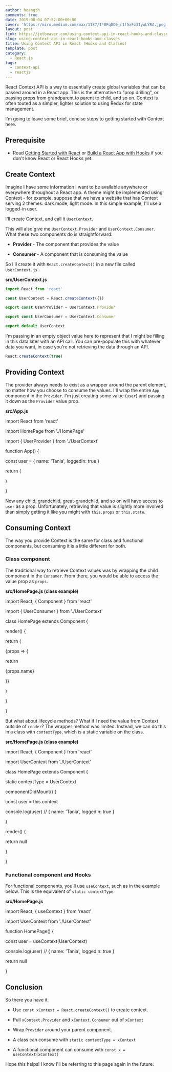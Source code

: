```yaml
---
author: hoangth
comments: true
date: 2019-08-04 07:52:00+00:00
cover: 'https://miro.medium.com/max/1187/1*0FqDC0_r1f5xFz3IywLYRA.jpeg'
layout: post
link: https://jetbeaver.com/using-context-api-in-react-hooks-and-classes/
slug: using-context-api-in-react-hooks-and-classes
title: Using Context API in React (Hooks and Classes)
template: post
category:
  - React.js
tags:
  - context-api
  - reactjs
---
```


React Context API is a way to essentially create global variables that can be passed around in a React app. This is the alternative to "prop drilling", or passing props from grandparent to parent to child, and so on. Context is often touted as a simpler, lighter solution to using Redux for state management.

I'm going to leave some brief, concise steps to getting started with Context here.

## Prerequisite

- Read [Getting Started with React](https://reactjs.org/docs/getting-started.html) or [Build a React App with Hooks](https://reactjs.org/docs/hooks-intro.html) if you don't know React or React Hooks yet.

## Create Context

Imagine I have some information I want to be available anywhere or everywhere throughout a React app. A theme might be implemented using Context - for example, suppose that we have a website that has Context serving 2 themes: dark mode, light mode. In this simple example, I'll use a logged-in user.

I'll create Context, and call it `UserContext`.

This will also give me `UserContext.Provider` and `UserContext.Consumer`. What these two components do is straightforward:

- **Provider** - The component that provides the value

- **Consumer** - A component that is consuming the value

So I'll create it with `React.createContext()` in a new file called `UserContext.js`.

**src/UserContext.js**

```javascript
import React from 'react'

const UserContext = React.createContext({})

export const UserProvider = UserContext.Provider

export const UserConsumer = UserContext.Consumer

export default UserContext
```

I'm passing in an empty object value here to represent that I might be filling in this data later with an API call. You can pre-populate this with whatever data you want, in case you're not retrieving the data through an API.

```javascript
React.createContext(true)
```

## Providing Context

The provider always needs to exist as a wrapper around the parent element, no matter how you choose to consume the values. I'll wrap the entire `App` component in the `Provider`. I'm just creating some value (`user`) and passing it down as the `Provider` value prop.

**src/App.js**

import React from 'react'

import HomePage from './HomePage'

import { UserProvider } from './UserContext'

function App() {

const user = { name: 'Tania', loggedIn: true }

return (

<UserProvider value={user}>

<HomePage />

</UserProvider>

)

}

Now any child, grandchild, great-grandchild, and so on will have access to `user` as a prop. Unfortunately, retrieving that value is slightly more involved than simply getting it like you might with `this.props` or `this.state`.

## Consuming Context

The way you provide Context is the same for class and functional components, but consuming it is a little different for both.

### Class component

The traditional way to retrieve Context values was by wrapping the child component in the `Consumer`. From there, you would be able to access the value prop as `props`.

**src/HomePage.js (class example)**

import React, { Component } from 'react'

import { UserConsumer } from './UserContext'

class HomePage extends Component {

render() {

return (

<UserConsumer>

{props => {

return <div>{props.name}</div>

}}

</UserConsumer>

)

}

}

But what about lifecycle methods? What if I need the value from Context outside of `render`? The wrapper method was limited. Instead, we can do this in a class with `contextType`, which is a static variable on the class.

**src/HomePage.js (class example)**

import React, { Component } from 'react'

import UserContext from './UserContext'

class HomePage extends Component {

static contextType = UserContext

componentDidMount() {

const user = this.context

console.log(user) // { name: 'Tania', loggedIn: true }

}

render() {

return null

}

}

### Functional component and Hooks

For functional components, you'll use `useContext`, such as in the example below. This is the equivalent of `static contextType`.

**src/HomePage.js**

import React, { useContext } from 'react'

import UserContext from './UserContext'

function HomePage() {

const user = useContext(UserContext)

console.log(user) // { name: 'Tania', loggedIn: true }

return null

}

## Conclusion

So there you have it.

- Use `const xContext = React.createContext()` to create context.

- Pull `xContext.Provider` and `xContext.Consumer` out of `xContext`

- Wrap `Provider` around your parent component.

- A class can consume with `static contextType = xContext`

- A functional component can consume with `const x = useContext(xContext)`

Hope this helps! I know I'll be referring to this page again in the future.
